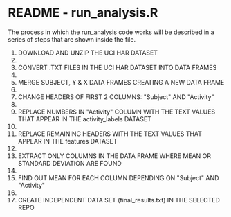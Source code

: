 README - run_analysis.R
=======================

The process in which the run_analysis code works will be described in a series of steps that are shown inside the file.

1. DOWNLOAD AND UNZIP THE UCI HAR DATASET
2. 
2. CONVERT .TXT FILES IN THE UCI HAR DATASET INTO DATA FRAMES
3. 
3. MERGE SUBJECT, Y & X DATA FRAMES CREATING A NEW DATA FRAME
4. 
4. CHANGE HEADERS OF FIRST 2 COLUMNS: "Subject" AND "Activity"
5. 
5. REPLACE NUMBERS IN "Activity" COLUMN WITH THE TEXT VALUES THAT APPEAR IN THE activity_labels DATASET
6. 
6. REPLACE REMAINING HEADERS WITH THE TEXT VALUES THAT APPEAR IN THE features DATASET
7. 
7. EXTRACT ONLY COLUMNS IN THE DATA FRAME WHERE MEAN OR STANDARD DEVIATION ARE FOUND
8. 
8. FIND OUT MEAN FOR EACH COLUMN DEPENDING ON "Subject" AND "Activity"
9. 
9. CREATE INDEPENDENT DATA SET (final_results.txt) IN THE SELECTED REPO
